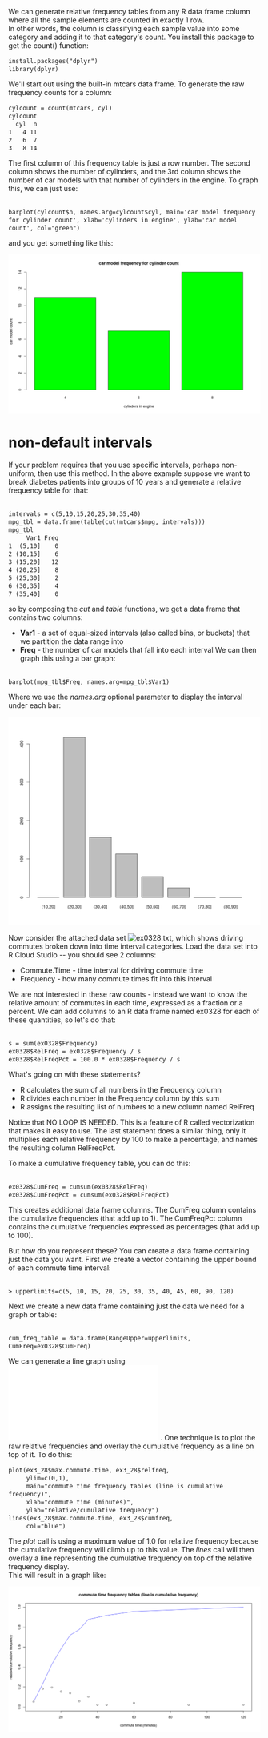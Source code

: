 We can generate relative frequency tables from any R data frame column where all the sample elements are counted in exactly 1 row.   
In other words, the column is classifying each sample value into some category and adding it to that category's count.   You install this package to get the count() function:

```
install.packages("dplyr")
library(dplyr)
```

We'll start out using the built-in mtcars data frame.  To generate the raw frequency counts for a column:  

```
cylcount = count(mtcars, cyl)
cylcount
  cyl  n
1   4 11
2   6  7
3   8 14
```

The first column of this frequency table is just a row number.  The second column shows the number of cylinders, and the 3rd column shows the number of car models with that number of cylinders in the engine.    To graph this, we can just use:

```

barplot(cylcount$n, names.arg=cylcount$cyl, main='car model frequency for cylinder count', xlab='cylinders in engine', ylab='car model count', col="green")

```

and you get something like this:

![](images/barplot_cyl_freq.png)


# non-default intervals

If your problem requires that you use specific intervals, perhaps non-uniform, then use this method.   In the above example suppose we want to break diabetes patients into groups of 10 years and generate a relative frequency table for that:

```

intervals = c(5,10,15,20,25,30,35,40)
mpg_tbl = data.frame(table(cut(mtcars$mpg, intervals)))
mpg_tbl
     Var1 Freq
1  (5,10]    0
2 (10,15]    6
3 (15,20]   12
4 (20,25]    8
5 (25,30]    2
6 (30,35]    4
7 (35,40]    0

```
so by composing the *cut* and *table* functions, we get a data frame that contains two columns:
* **Var1** - a set of equal-sized intervals (also called bins, or buckets) that we partition the data range into
* **Freq** - the number of car models that fall into each interval
We can then graph this using a bar graph:
```

barplot(mpg_tbl$Freq, names.arg=mpg_tbl$Var1)

```
Where we use the *names.arg* optional parameter to display the interval under each bar:

![](images/barplot-diab-age-rngs.png)

Now consider the attached data set ![ex0328.txt]([data_sets/ex0328.txt](https://raw.githubusercontent.com/bengland2/une-stats/main/MAT150/data_sets/ex0328.txt)), which shows driving commutes broken down into time interval categories.   Load the data set into R Cloud Studio -- you should see 2 columns:

* Commute.Time - time interval for driving commute time
* Frequency - how many commute times fit into this interval

We are not interested in these raw counts - instead we want to know the relative amount of commutes in each time, expressed as a fraction or a percent.  We can add columns to an R data frame named ex0328 for each of these quantities, so let's do that:

```

s = sum(ex0328$Frequency)
ex0328$RelFreq = ex0328$Frequency / s
ex0328$RelFreqPct = 100.0 * ex0328$Frequency / s

```
What's going on with these statements?

* R calculates the sum of all numbers in the Frequency column
* R divides each number in the Frequency column by this sum
* R assigns the resulting list of numbers to a new column named RelFreq

Notice that NO LOOP IS NEEDED.   This is a feature of R called vectorization that makes it easy to use.  The last statement does a similar thing, only it multiplies each relative frequency by 100 to make a percentage, and names the resulting column RelFreqPct.

To make a cumulative frequency table, you can do this:

```

ex0328$CumFreq = cumsum(ex0328$RelFreq)
ex0328$CumFreqPct = cumsum(ex0328$RelFreqPct)

```
This creates additional data frame columns.  The CumFreq column contains the cumulative frequencies (that add up to 1).  The CumFreqPct column contains the cumulative frequencies expressed as percentages (that add up to 100).

But how do you represent these?   You can create a data frame containing just the data you want.   First we create a vector containing the upper bound of each commute time interval:

```

> upperlimits=c(5, 10, 15, 20, 25, 30, 35, 40, 45, 60, 90, 120)

```
Next we create a new data frame containing just the data we need for a graph or table:

```

cum_freq_table = data.frame(RangeUpper=upperlimits, CumFreq=ex0328$CumFreq)

```
We can generate a line graph using ![instructions here](line_graph.md) .   One technique is to plot the raw relative frequencies and overlay the cumulative frequency as a line on top of it.   To do this:

```
plot(ex3_28$max.commute.time, ex3_28$relfreq, 
     ylim=c(0,1), 
     main="commute time frequency tables (line is cumulative frequency)",
     xlab="commute time (minutes)",
     ylab="relative/cumulative frequency")
lines(ex3_28$max.commute.time, ex3_28$cumfreq, 
     col="blue")

```
The *plot* call is using a maximum value of 1.0 for relative frequency because the cumulative frequency will climb up to this value.  The *lines* call will then overlay a line representing the cumulative frequency on top of the relative frequency display.   
This will result in a graph like:

![](images/plot_commute_times_cumfreq.png)


